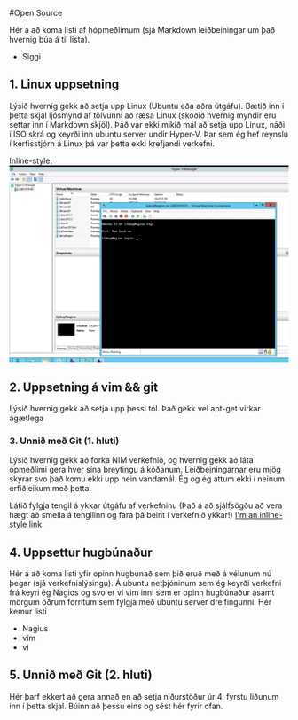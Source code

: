 #Open Source


Hér á að koma listi af hópmeðlimum (sjá Markdown leiðbeiningar um það hvernig búa á til lista).
 
* Siggi


## 1. Linux uppsetning

Lýsið hvernig gekk að setja upp Linux (Ubuntu eða aðra útgáfu). Bætið inn í þetta skjal ljósmynd af tölvunni að ræsa Linux (skoðið hvernig myndir eru settar inn í Markdown skjöl).
Það var ekki mikið mál að setja upp Linux, náði í ISO skrá og keyrði inn ubuntu server undir Hyper-V. Þar sem ég hef reynslu í kerfisstjórn á Linux þá var þetta ekki krefjandi verkefni.

Inline-style: 
![Image](https://github.com/siggirs/INTOmarkdown/blob/master/ubuntu.jpg?raw=true "Logo Title Text 1")

## 2. Uppsetning á vim && git

Lýsið hvernig gekk að setja upp þessi tól.
Það gekk vel apt-get virkar ágætlega

### 3. Unnið með Git (1. hluti)

Lýsið hvernig gekk að forka NIM verkefnið, og hvernig gekk að láta ópmeðlimi gera hver sína breytingu á kóðanum.
Leiðbeiningarnar eru mjög skýrar svo það komu ekki upp nein vandamál.  Ég og ég áttum ekki í neinum erfiðleikum með þetta.

Látið fylgja tengil á ykkar útgáfu af verkefninu (Það á að sjálfsögðu að vera hægt að smella á tengilinn og fara þá beint í verkefnið ykkar!)
[I'm an inline-style link](https://github.com/siggirs/INTOmarkdown)
## 4. Uppsettur hugbúnaður

Hér á að koma listi yfir opinn hugbúnað sem þið eruð með á vélunum nú þegar (sjá verkefnislýsingu).
Á ubuntu netþjóninum sem ég keyrði verkefni frá keyri ég Nagios og svo er vi vim inni sem er opinn hugbúnaður ásamt mörgum öðrum forritum sem fylgja með ubuntu server dreifingunni.
Hér kemur listi
* Nagius
* vim
* vi

## 5. Unnið með Git (2. hluti)

Hér þarf ekkert að gera annað en að setja niðurstöður úr 4. fyrstu liðunum inn í þetta skjal.
Búinn að þessu eins og sést hér fyrir ofan.

